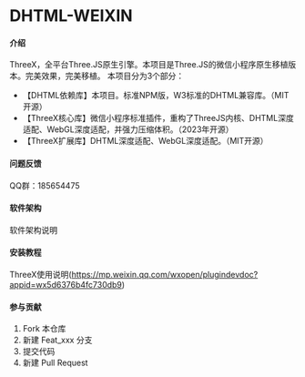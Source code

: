 # DHTML-WEIXIN

#### 介绍
ThreeX，全平台Three.JS原生引擎。本项目是Three.JS的微信小程序原生移植版本。完美效果，完美移植。
本项目分为3个部分：

- 【DHTML依赖库】本项目。标准NPM版，W3标准的DHTML兼容库。（MIT开源）
- 【ThreeX核心库】微信小程序标准插件，重构了ThreeJS内核、DHTML深度适配、WebGL深度适配，并强力压缩体积。（2023年开源）
- 【ThreeX扩展库】DHTML深度适配、WebGL深度适配。（MIT开源）


#### 问题反馈
QQ群：185654475

#### 软件架构
软件架构说明


#### 安装教程

ThreeX使用说明(https://mp.weixin.qq.com/wxopen/plugindevdoc?appid=wx5d6376b4fc730db9)


#### 参与贡献

1.  Fork 本仓库
2.  新建 Feat_xxx 分支
3.  提交代码
4.  新建 Pull Request
